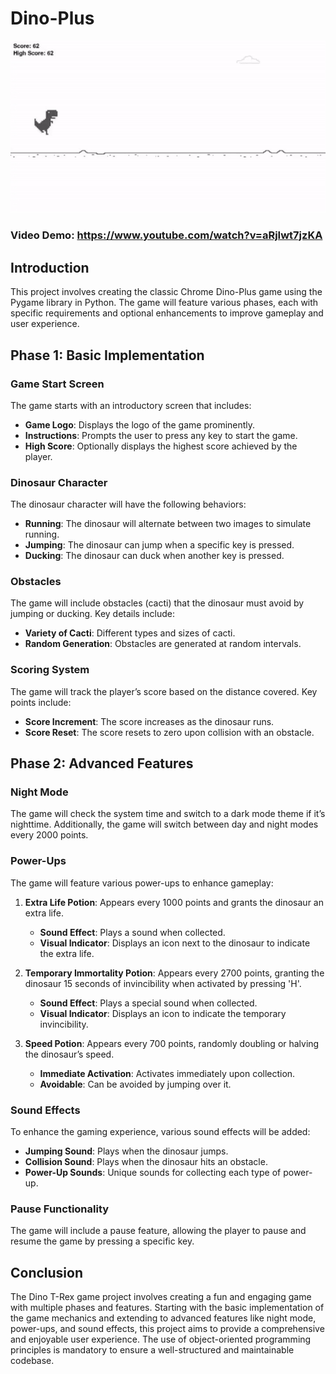# Dino-Plus
![intro](/figs/intro.gif)
### Video Demo:  <https://www.youtube.com/watch?v=aRjIwt7jzKA>

## Introduction
This project involves creating the classic Chrome Dino-Plus game using the Pygame library in Python. The game will feature various phases, each with specific requirements and optional enhancements to improve gameplay and user experience.

## Phase 1: Basic Implementation

### Game Start Screen
The game starts with an introductory screen that includes:
- **Game Logo**: Displays the logo of the game prominently.
- **Instructions**: Prompts the user to press any key to start the game.
- **High Score**: Optionally displays the highest score achieved by the player.

### Dinosaur Character
The dinosaur character will have the following behaviors:
- **Running**: The dinosaur will alternate between two images to simulate running.
- **Jumping**: The dinosaur can jump when a specific key is pressed.
- **Ducking**: The dinosaur can duck when another key is pressed.

### Obstacles
The game will include obstacles (cacti) that the dinosaur must avoid by jumping or ducking. Key details include:
- **Variety of Cacti**: Different types and sizes of cacti.
- **Random Generation**: Obstacles are generated at random intervals.

### Scoring System
The game will track the player’s score based on the distance covered. Key points include:
- **Score Increment**: The score increases as the dinosaur runs.
- **Score Reset**: The score resets to zero upon collision with an obstacle.

## Phase 2: Advanced Features

### Night Mode
The game will check the system time and switch to a dark mode theme if it’s nighttime. Additionally, the game will switch between day and night modes every 2000 points.

### Power-Ups
The game will feature various power-ups to enhance gameplay:
1. **Extra Life Potion**: Appears every 1000 points and grants the dinosaur an extra life.
   - **Sound Effect**: Plays a sound when collected.
   - **Visual Indicator**: Displays an icon next to the dinosaur to indicate the extra life.

2. **Temporary Immortality Potion**: Appears every 2700 points, granting the dinosaur 15 seconds of invincibility when activated by pressing 'H'.
   - **Sound Effect**: Plays a special sound when collected.
   - **Visual Indicator**: Displays an icon to indicate the temporary invincibility.

3. **Speed Potion**: Appears every 700 points, randomly doubling or halving the dinosaur’s speed.
   - **Immediate Activation**: Activates immediately upon collection.
   - **Avoidable**: Can be avoided by jumping over it.

### Sound Effects
To enhance the gaming experience, various sound effects will be added:
- **Jumping Sound**: Plays when the dinosaur jumps.
- **Collision Sound**: Plays when the dinosaur hits an obstacle.
- **Power-Up Sounds**: Unique sounds for collecting each type of power-up.

### Pause Functionality
The game will include a pause feature, allowing the player to pause and resume the game by pressing a specific key.

## Conclusion
The Dino T-Rex game project involves creating a fun and engaging game with multiple phases and features. Starting with the basic implementation of the game mechanics and extending to advanced features like night mode, power-ups, and sound effects, this project aims to provide a comprehensive and enjoyable user experience. The use of object-oriented programming principles is mandatory to ensure a well-structured and maintainable codebase.

